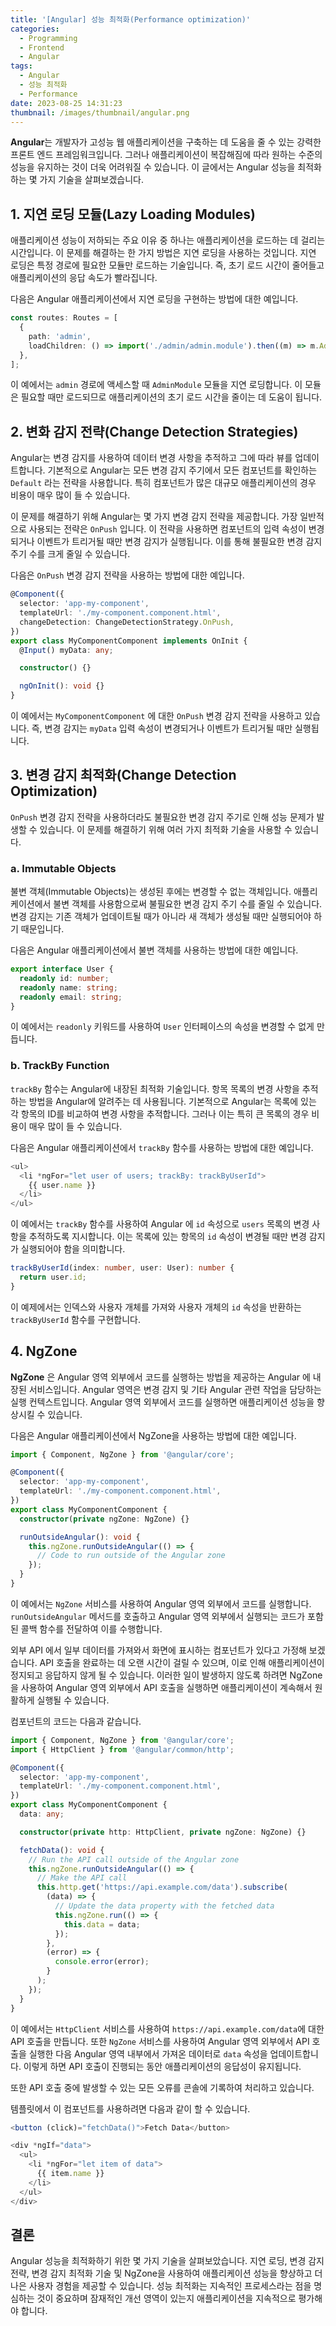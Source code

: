 ```yaml
---
title: '[Angular] 성능 최적화(Performance optimization)'
categories:
  - Programming
  - Frontend
  - Angular
tags:
  - Angular
  - 성능 최적화
  - Performance
date: 2023-08-25 14:31:23
thumbnail: /images/thumbnail/angular.png
---
```


**Angular**는 개발자가 고성능 웹 애플리케이션을 구축하는 데 도움을 줄 수 있는 강력한 프론트 엔드 프레임워크입니다. 그러나 애플리케이션이 복잡해짐에 따라 원하는 수준의 성능을 유지하는 것이 더욱 어려워질 수 있습니다. 이 글에서는 Angular 성능을 최적화하는 몇 가지 기술을 살펴보겠습니다.

## 1. 지연 로딩 모듈(Lazy Loading Modules)

애플리케이션 성능이 저하되는 주요 이유 중 하나는 애플리케이션을 로드하는 데 걸리는 시간입니다. 이 문제를 해결하는 한 가지 방법은 지연 로딩을 사용하는 것입니다. 지연 로딩은 특정 경로에 필요한 모듈만 로드하는 기술입니다. 즉, 초기 로드 시간이 줄어들고 애플리케이션의 응답 속도가 빨라집니다.

다음은 Angular 애플리케이션에서 지연 로딩을 구현하는 방법에 대한 예입니다.

```ts
const routes: Routes = [
  {
    path: 'admin',
    loadChildren: () => import('./admin/admin.module').then((m) => m.AdminModule),
  },
];
```

이 예에서는 `admin` 경로에 액세스할 때 `AdminModule` 모듈을 지연 로딩합니다. 이 모듈은 필요할 때만 로드되므로 애플리케이션의 초기 로드 시간을 줄이는 데 도움이 됩니다.

## 2. 변화 감지 전략(Change Detection Strategies)

Angular는 변경 감지를 사용하여 데이터 변경 사항을 추적하고 그에 따라 뷰를 업데이트합니다. 기본적으로 Angular는 모든 변경 감지 주기에서 모든 컴포넌트를 확인하는 `Default` 라는 전략을 사용합니다. 특히 컴포넌트가 많은 대규모 애플리케이션의 경우 비용이 매우 많이 들 수 있습니다.

이 문제를 해결하기 위해 Angular는 몇 가지 변경 감지 전략을 제공합니다. 가장 일반적으로 사용되는 전략은 `OnPush` 입니다. 이 전략을 사용하면 컴포넌트의 입력 속성이 변경되거나 이벤트가 트리거될 때만 변경 감지가 실행됩니다. 이를 통해 불필요한 변경 감지 주기 수를 크게 줄일 수 있습니다.

다음은 `OnPush` 변경 감지 전략을 사용하는 방법에 대한 예입니다.

```ts
@Component({
  selector: 'app-my-component',
  templateUrl: './my-component.component.html',
  changeDetection: ChangeDetectionStrategy.OnPush,
})
export class MyComponentComponent implements OnInit {
  @Input() myData: any;

  constructor() {}

  ngOnInit(): void {}
}
```

이 예에서는 `MyComponentComponent` 에 대한 `OnPush` 변경 감지 전략을 사용하고 있습니다. 즉, 변경 감지는 `myData` 입력 속성이 변경되거나 이벤트가 트리거될 때만 실행됩니다.

## 3. 변경 감지 최적화(Change Detection Optimization)

`OnPush` 변경 감지 전략을 사용하더라도 불필요한 변경 감지 주기로 인해 성능 문제가 발생할 수 있습니다. 이 문제를 해결하기 위해 여러 가지 최적화 기술을 사용할 수 있습니다.

### a. Immutable Objects

불변 객체(Immutable Objects)는 생성된 후에는 변경할 수 없는 객체입니다. 애플리케이션에서 불변 객체를 사용함으로써 불필요한 변경 감지 주기 수를 줄일 수 있습니다. 변경 감지는 기존 객체가 업데이트될 때가 아니라 새 객체가 생성될 때만 실행되어야 하기 때문입니다.

다음은 Angular 애플리케이션에서 불변 객체를 사용하는 방법에 대한 예입니다.

```ts
export interface User {
  readonly id: number;
  readonly name: string;
  readonly email: string;
}
```

이 예에서는 `readonly` 키워드를 사용하여 `User` 인터페이스의 속성을 변경할 수 없게 만듭니다.

### b. TrackBy Function

`trackBy` 함수는 Angular에 내장된 최적화 기술입니다. 항목 목록의 변경 사항을 추적하는 방법을 Angular에 알려주는 데 사용됩니다. 기본적으로 Angular는 목록에 있는 각 항목의 ID를 비교하여 변경 사항을 추적합니다. 그러나 이는 특히 큰 목록의 경우 비용이 매우 많이 들 수 있습니다.

다음은 Angular 애플리케이션에서 `trackBy` 함수를 사용하는 방법에 대한 예입니다.

```ts
<ul>
  <li *ngFor="let user of users; trackBy: trackByUserId">
    {{ user.name }}
  </li>
</ul>
```

이 예에서는 `trackBy` 함수를 사용하여 Angular 에 `id` 속성으로 `users` 목록의 변경 사항을 추적하도록 지시합니다. 이는 목록에 있는 항목의 `id` 속성이 변경될 때만 변경 감지가 실행되어야 함을 의미합니다.

```ts
trackByUserId(index: number, user: User): number {
  return user.id;
}
```

이 예제에서는 인덱스와 사용자 개체를 가져와 사용자 개체의 `id` 속성을 반환하는 `trackByUserId` 함수를 구현합니다.

## 4. NgZone

**NgZone** 은 Angular 영역 외부에서 코드를 실행하는 방법을 제공하는 Angular 에 내장된 서비스입니다. Angular 영역은 변경 감지 및 기타 Angular 관련 작업을 담당하는 실행 컨텍스트입니다. Angular 영역 외부에서 코드를 실행하면 애플리케이션 성능을 향상시킬 수 있습니다.

다음은 Angular 애플리케이션에서 NgZone을 사용하는 방법에 대한 예입니다.

```ts
import { Component, NgZone } from '@angular/core';

@Component({
  selector: 'app-my-component',
  templateUrl: './my-component.component.html',
})
export class MyComponentComponent {
  constructor(private ngZone: NgZone) {}

  runOutsideAngular(): void {
    this.ngZone.runOutsideAngular(() => {
      // Code to run outside of the Angular zone
    });
  }
}
```

이 예에서는 `NgZone` 서비스를 사용하여 Angular 영역 외부에서 코드를 실행합니다. `runOutsideAngular` 메서드를 호출하고 Angular 영역 외부에서 실행되는 코드가 포함된 콜백 함수를 전달하여 이를 수행합니다.

외부 API 에서 일부 데이터를 가져와서 화면에 표시하는 컴포넌트가 있다고 가정해 보겠습니다. API 호출을 완료하는 데 오랜 시간이 걸릴 수 있으며, 이로 인해 애플리케이션이 정지되고 응답하지 않게 될 수 있습니다. 이러한 일이 발생하지 않도록 하려면 NgZone을 사용하여 Angular 영역 외부에서 API 호출을 실행하면 애플리케이션이 계속해서 원활하게 실행될 수 있습니다.

컴포넌트의 코드는 다음과 같습니다.

```ts
import { Component, NgZone } from '@angular/core';
import { HttpClient } from '@angular/common/http';

@Component({
  selector: 'app-my-component',
  templateUrl: './my-component.component.html',
})
export class MyComponentComponent {
  data: any;

  constructor(private http: HttpClient, private ngZone: NgZone) {}

  fetchData(): void {
    // Run the API call outside of the Angular zone
    this.ngZone.runOutsideAngular(() => {
      // Make the API call
      this.http.get('https://api.example.com/data').subscribe(
        (data) => {
          // Update the data property with the fetched data
          this.ngZone.run(() => {
            this.data = data;
          });
        },
        (error) => {
          console.error(error);
        }
      );
    });
  }
}
```

이 예에서는 `HttpClient` 서비스를 사용하여 `https://api.example.com/data`에 대한 API 호출을 만듭니다. 또한 `NgZone` 서비스를 사용하여 Angular 영역 외부에서 API 호출을 실행한 다음 Angular 영역 내부에서 가져온 데이터로 `data` 속성을 업데이트합니다. 이렇게 하면 API 호출이 진행되는 동안 애플리케이션의 응답성이 유지됩니다.

또한 API 호출 중에 발생할 수 있는 모든 오류를 콘솔에 기록하여 처리하고 있습니다.

템플릿에서 이 컴포넌트를 사용하려면 다음과 같이 할 수 있습니다.

```ts
<button (click)="fetchData()">Fetch Data</button>

<div *ngIf="data">
  <ul>
    <li *ngFor="let item of data">
      {{ item.name }}
    </li>
  </ul>
</div>
```

## 결론

Angular 성능을 최적화하기 위한 몇 가지 기술을 살펴보았습니다. 지연 로딩, 변경 감지 전략, 변경 감지 최적화 기술 및 NgZone을 사용하여 애플리케이션 성능을 향상하고 더 나은 사용자 경험을 제공할 수 있습니다. 성능 최적화는 지속적인 프로세스라는 점을 명심하는 것이 중요하며 잠재적인 개선 영역이 있는지 애플리케이션을 지속적으로 평가해야 합니다.
